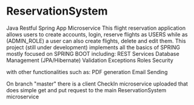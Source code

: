 # ReservationSystem
Java Restful Spring App Microservice
This flight reservation application allows users to create accounts, login, reserve flights as USERS while as (ADMIN_ROLE) a user can also create flights, delete and edit them.
This project (still under development) implements all the basics of SPRING mostly focused on SPRING BOOT
including:
REST Services
Database Management (JPA/Hibernate)
Validation
Exceptions
Roles
Security

with other functionalities such as:
PDF generation
Email Sending

On branch "master" there is a client CheckIn microservice uploaded that does simple get and put request to the main ReservationSystem microservice

